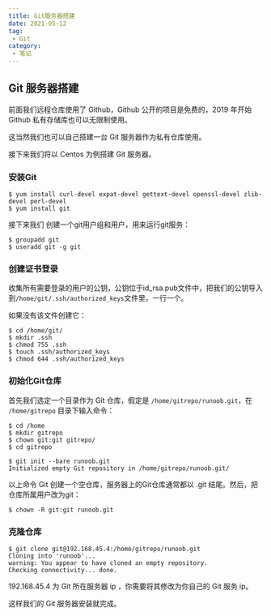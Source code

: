 ```yaml
---
title: Git服务器搭建
date: 2021-05-12
tag:
 - Git
category: 
 - 笔记
---
```


## Git 服务器搭建

前面我们远程仓库使用了 Github，Github 公开的项目是免费的，2019 年开始 Github 私有存储库也可以无限制使用。

这当然我们也可以自己搭建一台 Git 服务器作为私有仓库使用。

接下来我们将以 Centos 为例搭建 Git 服务器。

### 安装Git

```shell
$ yum install curl-devel expat-devel gettext-devel openssl-devel zlib-devel perl-devel
$ yum install git
```

接下来我们 创建一个git用户组和用户，用来运行git服务：

```shell
$ groupadd git
$ useradd git -g git
```

### 创建证书登录

收集所有需要登录的用户的公钥，公钥位于id_rsa.pub文件中，把我们的公钥导入到`/home/git/.ssh/authorized_keys`文件里，一行一个。

如果没有该文件创建它：

```shell
$ cd /home/git/
$ mkdir .ssh
$ chmod 755 .ssh
$ touch .ssh/authorized_keys
$ chmod 644 .ssh/authorized_keys
```

### 初始化Git仓库

首先我们选定一个目录作为 Git 仓库，假定是 `/home/gitrepo/runoob.git`，在 `/home/gitrepo` 目录下输入命令：

```shell
$ cd /home
$ mkdir gitrepo
$ chown git:git gitrepo/
$ cd gitrepo

$ git init --bare runoob.git
Initialized empty Git repository in /home/gitrepo/runoob.git/
```

以上命令 Git 创建一个空仓库，服务器上的Git仓库通常都以 .git 结尾。然后，把仓库所属用户改为git：

```shell
$ chown -R git:git runoob.git
```

### 克隆仓库

```shell
$ git clone git@192.168.45.4:/home/gitrepo/runoob.git
Cloning into 'runoob'...
warning: You appear to have cloned an empty repository.
Checking connectivity... done.
```

192.168.45.4 为 Git 所在服务器 ip ，你需要将其修改为你自己的 Git 服务 ip。

这样我们的 Git 服务器安装就完成。

